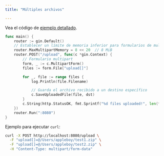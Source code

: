 ```yaml
---
title: "Múltiples archivos"

---
```


Vea el código de [ejemplo detallado](https://github.com/gin-gonic/examples/tree/master/upload-file/multiple).

```go
func main() {
	router := gin.Default()
	// Establecer un límite de memoria inferior para formularios de multipart (el valor predeterminado es 32 MiB)
	router.MaxMultipartMemory = 8 << 20  // 8 MiB
	router.POST("/upload", func(c *gin.Context) {
		// Formulario multipart
		form, _ := c.MultipartForm()
		files := form.File["upload[]"]

		for _, file := range files {
			log.Println(file.Filename)

			// Guarda el archivo recibido a un destino específico
			c.SaveUploadedFile(file, dst)
		}
		c.String(http.StatusOK, fmt.Sprintf("%d files uploaded!", len(files)))
	})
	router.Run(":8080")
}
```

Ejemplo para ejecutar `curl`:

```sh
curl -X POST http://localhost:8080/upload \
  -F "upload[]=@/Users/appleboy/test1.zip" \
  -F "upload[]=@/Users/appleboy/test2.zip" \
  -H "Content-Type: multipart/form-data"
```
